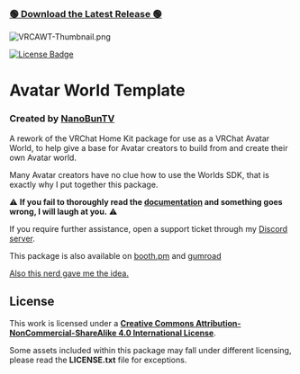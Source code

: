 ### [🟢 Download the Latest Release 🟢](https://github.com/NanoBunTV/VRC-Avatar-World-Template/releases/latest)

![VRCAWT-Thumbnail.png](https://i.imgur.com/0eBxnoq.png)

[![License Badge](https://img.shields.io/badge/license-CC_BY--NC--SA_4.0-red?style=flat&logo=creativecommons&color=fb7729&link=https%3A%2F%2Fcreativecommons.org%2Flicenses%2Fby-nc-sa%2F4.0)](https://creativecommons.org/licenses/by-nc-sa/4.0/)

# Avatar World Template
### Created by [NanoBunTV](https://nanobun.tv)



A rework of the VRChat Home Kit package for use as a VRChat Avatar World, to help give a base for Avatar creators to build from and create their own Avatar world.

Many Avatar creators have no clue how to use the Worlds SDK, that is exactly why I put together this package.

⚠ **If you fail to thoroughly read the [documentation](https://docs.google.com/document/d/1YzfKZK9B7GKWLM5A1B7Nnoy11o_L3tRnlCxwWN6iFpM/edit?usp=sharing) and something goes wrong, I will laugh at you.** ⚠

If you require further assistance, open a support ticket through my [Discord server](https://nanobun.tv/discord).

This package is also available on [booth.pm](https://nanobuntv.booth.pm/items/5397881) and [gumroad](https://nanobuntv.gumroad.com/l/vrc-avatar-world-template)

[Also this nerd gave me the idea.](https://twitter.com/WitchyOak320)

## License
This work is licensed under a **[Creative Commons Attribution-NonCommercial-ShareAlike 4.0 International License](https://creativecommons.org/licenses/by-nc-sa/4.0/)**.

Some assets included within this package may fall under different licensing, please read the **LICENSE.txt** file for exceptions.
